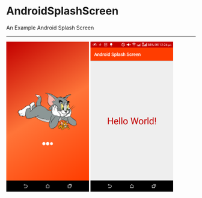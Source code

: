 # AndroidSplashScreen
An Example Android Splash Screen 
<hr />
<div class="col-sm-12 text-center">
<img width="220px" height="400px" src="https://raw.githubusercontent.com/ErIMRANALAM/AndroidSplashScreen/master/Screenshot_2019-10-27-12-24-38.png"  />
<img width="220px" height="400px"  src="https://raw.githubusercontent.com/ErIMRANALAM/AndroidSplashScreen/master/Screenshot_2019-10-27-12-24-30.png"   />
 
   </div>
